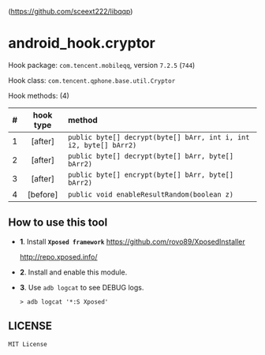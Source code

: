 <!-- README.md, libqqp/tool/android_hook/cryptor/app/src/main/assets/
-->
(<https://github.com/sceext222/libqqp>)

# android_hook.cryptor

Hook package: `com.tencent.mobileqq`, version `7.2.5` (`744`)

Hook class: `com.tencent.qphone.base.util.Cryptor`

Hook methods: (4)

|  # | hook type | method |
| -: | :-------: | :----- |
|  1 | [after]   | `public byte[] decrypt(byte[] bArr, int i, int i2, byte[] bArr2)` |
|  2 | [after]   | `public byte[] decrypt(byte[] bArr, byte[] bArr2)` |
|  3 | [after]   | `public byte[] encrypt(byte[] bArr, byte[] bArr2)` |
|  4 | [before]  | `public void enableResultRandom(boolean z)` |


## How to use this tool

+ **1**. Install **`Xposed framework`**
  <https://github.com/rovo89/XposedInstaller>

  <http://repo.xposed.info/>

+ **2**. Install and enable this module.

+ **3**. Use `adb logcat` to see DEBUG logs.

  ```
  > adb logcat '*:S Xposed'
  ```


## LICENSE

`MIT License`

<!-- end README.md -->
